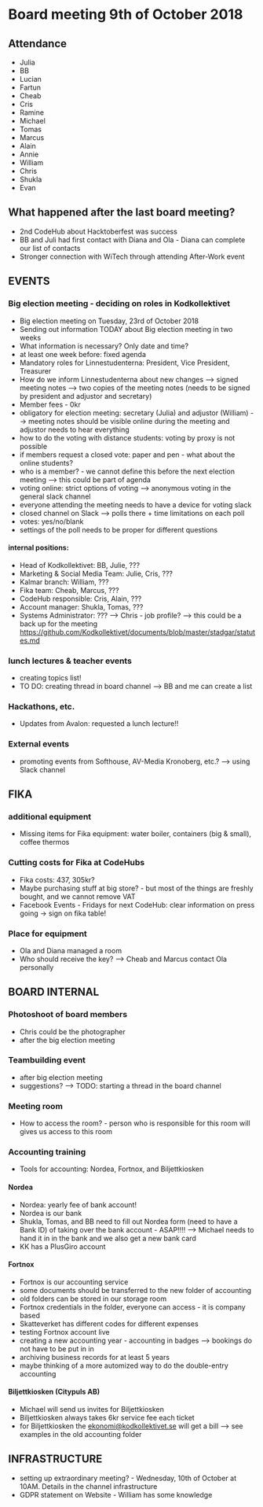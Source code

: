 # Board meeting 9th of October 2018
## Attendance
- Julia
- BB
- Lucian
- Fartun
- Cheab
- Cris
- Ramine
- Michael
- Tomas
- Marcus
- Alain
- Annie
- William
- Chris
- Shukla
- Evan

## What happened after the last board meeting? 
- 2nd CodeHub about Hacktoberfest was success
- BB and Juli had first contact with Diana and Ola - Diana can complete our list of contacts
- Stronger connection with WiTech through attending After-Work event

## EVENTS
### Big election meeting - deciding on roles in Kodkollektivet
- Big election meeting on Tuesday, 23rd of October 2018
- Sending out information TODAY about Big election meeting in two weeks
- What information is necessary? Only date and time?
- at least one week before: fixed agenda
- Mandatory roles for Linnestudenterna: President, Vice President, Treasurer
- How do we inform Linnestudenterna about new changes --> signed meeting notes --> two copies of the meeting notes (needs to be signed by president and adjustor and secretary)
- Member fees - 0kr
- obligatory for election meeting: secretary (Julia) and adjustor (William) --> meeting notes should be visible online during the meeting and adjustor needs to hear everything
- how to do the voting with distance students: voting by proxy is not possible
- if members request a closed vote: paper and pen - what about the online students?
- who is a member? - we cannot define this before the next election meeting --> this could be part of agenda
- voting online: strict options of voting --> anonymous voting in the general slack channel
- everyone attending the meeting needs to have a device for voting slack
- closed channel on Slack --> polls there + time limitations on each poll
- votes: yes/no/blank
- settings of the poll needs to be proper for different questions
#### internal positions: 
- Head of Kodkollektivet: BB, Julie, ???
- Marketing & Social Media Team: Julie, Cris, ???
- Kalmar branch: William, ???
- Fika team: Cheab, Marcus, ???
- CodeHub responsible: Cris, Alain, ???
- Account manager: Shukla, Tomas, ???
- Systems Administrator: ??? --> Chris - job profile?
--> this could be a back up for the meeting 
https://github.com/Kodkollektivet/documents/blob/master/stadgar/statutes.md


### lunch lectures & teacher events
- creating topics list!
- TO DO: creating thread in board channel --> BB and me can create a list

### Hackathons, etc.
- Updates from Avalon: requested a lunch lecture!!

### External events
- promoting events from Softhouse, AV-Media Kronoberg, etc.? --> using Slack channel

## FIKA
### additional equipment
- Missing items for Fika equipment: water boiler, containers (big & small), coffee thermos

### Cutting costs for Fika at CodeHubs
- Fika costs: 437, 305kr?
- Maybe purchasing stuff at big store? - but most of the things are freshly bought, and we cannot remove VAT
- Facebook Events - Fridays for next CodeHub: clear information on press going -> sign on fika table!

### Place for equipment
- Ola and Diana managed a room
- Who should receive the key? --> Cheab and Marcus contact Ola personally

## BOARD INTERNAL
### Photoshoot of board members
- Chris could be the photographer
- after the big election meeting

### Teambuilding event
- after big election meeting
- suggestions? --> TODO: starting a thread in the board channel

### Meeting room
- How to access the room? - person who is responsible for this room will gives us access to this room

### Accounting training
- Tools for accounting: Nordea, Fortnox, and Biljettkiosken
#### Nordea
- Nordea: yearly fee of bank account!
- Nordea is our bank
- Shukla, Tomas, and BB need to fill out Nordea form (need to have a Bank ID) of taking over the bank account - ASAP!!!! --> Michael needs to hand it in in the bank and we also get a new bank card
- KK has a PlusGiro account

#### Fortnox
- Fortnox is our accounting service
- some documents should be transferred to the new folder of accounting
- old folders can be stored in our storage room
- Fortnox credentials in the folder, everyone can access - it is company based
- Skatteverket has different codes for different expenses
- testing Fortnox account live
- creating a new accounting year - accounting in badges --> bookings do not have to be put in in
- archiving business records for at least 5 years
- maybe thinking of a more automized way to do the double-entry accounting

#### Biljettkiosken (Citypuls AB)
- Michael will send us invites for Biljettkiosken
- Biljettkiosken always takes 6kr service fee each ticket
- for Biljettkiosken the ekonomi@kodkollektivet.se will get a bill --> see examples in the old accounting folder

## INFRASTRUCTURE
- setting up extraordinary meeting? - Wednesday, 10th of October at 10AM. Details in the channel infrastructure
- GDPR statement on Website - William has some knowledge
